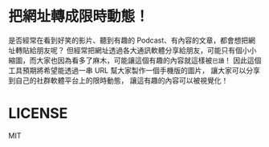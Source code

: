 # 把網址轉成限時動態！

是否經常在看到好笑的影片、聽到有趣的 Podcast、有內容的文章，都會想把網址轉貼給朋友呢？
但經常把網址透過各大通訊軟體分享給朋友，可能只有個小小縮圖，而大家也因為看多了麻木，可能讓這個有趣的內容就這樣被`已讀`！
因此這個工具預期將希望能透過一串 URL 幫大家製作一個手機版的圖片，
讓大家可以分享到自己的社群軟體平台上的限時動態，
讓這有趣的內容可以被視覺化！

# LICENSE

MIT